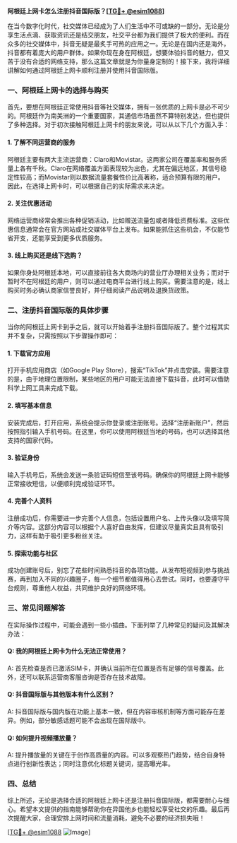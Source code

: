 **阿根廷上网卡怎么注册抖音国际版？[[TG💪+ @esim1088](https://t.me/s/esim1088)]**

在当今数字化时代，社交媒体已经成为了人们生活中不可或缺的一部分。无论是分享生活点滴、获取资讯还是结交朋友，社交平台都为我们提供了极大的便利。而在众多的社交媒体中，抖音无疑是最炙手可热的应用之一。无论是在国内还是海外，抖音都有着庞大的用户群体。如果你现在身在阿根廷，想要体验抖音的魅力，但又苦于没有合适的网络支持，那么这篇文章就是为你量身定制的！接下来，我将详细讲解如何通过阿根廷上网卡顺利注册并使用抖音国际版。

### 一、阿根廷上网卡的选择与购买

首先，要想在阿根廷正常使用抖音等社交媒体，拥有一张优质的上网卡是必不可少的。阿根廷作为南美洲的一个重要国家，其通信市场虽然不算特别发达，但也提供了多种选择。对于初次接触阿根廷上网卡的朋友来说，可以从以下几个方面入手：

#### 1. **了解不同运营商的服务**
   阿根廷主要有两大主流运营商：Claro和Movistar。这两家公司在覆盖率和服务质量上各有千秋。Claro在网络覆盖方面表现较为出色，尤其在偏远地区，其信号稳定性较高；而Movistar则以数据流量套餐性价比高著称，适合预算有限的用户。因此，在选择上网卡时，可以根据自己的实际需求来决定。

#### 2. **关注优惠活动**
   网络运营商经常会推出各种促销活动，比如赠送流量包或者降低资费标准。这些优惠信息通常会在官方网站或社交媒体平台上发布。如果能抓住这些机会，不仅能节省开支，还能享受到更多优质服务。

#### 3. **线上购买还是线下选购？**
   如果你身处阿根廷本地，可以直接前往各大商场内的营业厅办理相关业务；而对于暂时不在阿根廷的用户，则可以通过电商平台进行线上购买。需要注意的是，线上购买时务必确认商家信誉良好，并仔细阅读产品说明及退换货政策。

### 二、注册抖音国际版的具体步骤

当你的阿根廷上网卡到手之后，就可以开始着手注册抖音国际版了。整个过程其实并不复杂，只需按照以下步骤操作即可：

#### 1. **下载官方应用**
   打开手机应用商店（如Google Play Store），搜索“TikTok”并点击安装。需要注意的是，由于地理位置限制，某些地区的用户可能无法直接下载抖音，此时可以借助科学上网工具来完成下载。

#### 2. **填写基本信息**
   安装完成后，打开应用，系统会提示你登录或注册账号。选择“注册新账户”，然后按照指引输入手机号码。在这里，你可以使用阿根廷当地的号码，也可以选择其他支持的国家代码。

#### 3. **验证身份**
   输入手机号后，系统会发送一条验证码短信至该号码。确保你的阿根廷上网卡能够正常接收短信，以便顺利完成验证环节。

#### 4. **完善个人资料**
   注册成功后，你需要进一步完善个人信息，包括设置用户名、上传头像以及填写简介等内容。这部分内容可以根据个人喜好自由发挥，但建议尽量真实且具有吸引力，这样有助于吸引更多粉丝关注。

#### 5. **探索功能与社区**
   成功创建账号后，别忘了花些时间熟悉抖音的各项功能。从发布短视频到参与挑战赛，再到加入不同的兴趣圈子，每一个细节都值得用心去尝试。同时，也要遵守平台规则，尊重他人权益，共同维护良好的网络环境。

### 三、常见问题解答

在实际操作过程中，可能会遇到一些小插曲。下面列举了几种常见的疑问及其解决办法：

#### Q: 我的阿根廷上网卡为什么无法正常使用？
A: 首先检查是否已激活SIM卡，并确认当前所在位置是否有足够的信号覆盖。此外，还可以联系运营商客服咨询是否存在技术故障。

#### Q: 抖音国际版与其他版本有什么区别？
A: 抖音国际版与国内版在功能上基本一致，但在内容审核机制等方面可能存在差异。例如，部分敏感话题可能不会出现在国际版中。

#### Q: 如何提升视频播放量？
A: 提升播放量的关键在于创作高质量的内容。可以多观察热门趋势，结合自身特点进行创新性表达；同时注意优化标题关键词，提高曝光率。

### 四、总结

综上所述，无论是选择合适的阿根廷上网卡还是注册抖音国际版，都需要耐心与细心。希望本文提供的指南能够帮助你在异国他乡也能轻松享受社交的乐趣。最后再次提醒大家，合理安排上网时间和流量消耗，避免不必要的经济损失哦！

[[TG💪+ @esim1088](https://t.me/s/esim1088) ![Image](https://i.postimg.cc/4NQfJmqS/Snipaste-2025-05-13-00-14-12.png)]